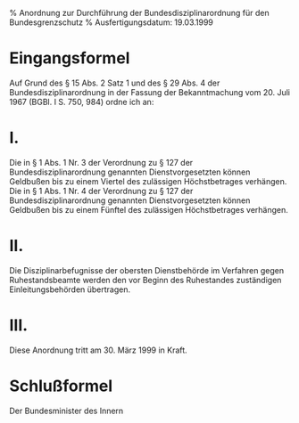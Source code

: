 % Anordnung zur Durchführung der Bundesdisziplinarordnung für den Bundesgrenzschutz
% Ausfertigungsdatum: 19.03.1999
 
# Eingangsformel

Auf Grund des § 15 Abs. 2 Satz 1 und des § 29 Abs. 4 der Bundesdisziplinarordnung in der Fassung der Bekanntmachung vom 20. Juli 1967 (BGBl. I S. 750, 984) ordne ich an:

# I.

Die in § 1 Abs. 1 Nr. 3 der Verordnung zu § 127 der Bundesdisziplinarordnung genannten Dienstvorgesetzten können Geldbußen bis zu einem Viertel des zulässigen Höchstbetrages verhängen. Die in § 1 Abs. 1 Nr. 4 der Verordnung zu § 127 der Bundesdisziplinarordnung genannten Dienstvorgesetzten können Geldbußen bis zu einem Fünftel des zulässigen Höchstbetrages verhängen.

# II.

Die Disziplinarbefugnisse der obersten Dienstbehörde im Verfahren gegen Ruhestandsbeamte werden den vor Beginn des Ruhestandes zuständigen Einleitungsbehörden übertragen.

# III.

Diese Anordnung tritt am 30. März 1999 in Kraft.

# Schlußformel

Der Bundesminister des Innern
